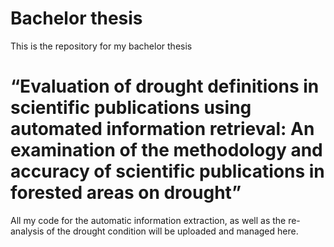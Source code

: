 # Bachelor thesis
This is the repository for my bachelor thesis 
# “Evaluation of drought definitions in scientific publications using automated information retrieval:  An examination of the methodology and accuracy of scientific publications in forested areas on drought”

All my code for the automatic information extraction, as well as the re-analysis of the drought condition will be uploaded and managed here.
